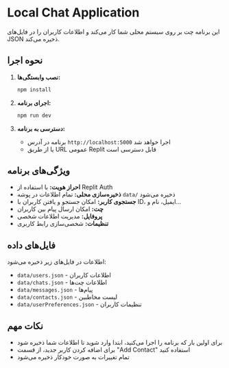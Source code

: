 
# Local Chat Application

این برنامه چت بر روی سیستم محلی شما کار می‌کند و اطلاعات کاربران را در فایل‌های JSON ذخیره می‌کند.

## نحوه اجرا

1. **نصب وابستگی‌ها:**
   ```bash
   npm install
   ```

2. **اجرای برنامه:**
   ```bash
   npm run dev
   ```

3. **دسترسی به برنامه:**
   - برنامه در آدرس `http://localhost:5000` اجرا خواهد شد
   - یا از طریق URL عمومی Replit قابل دسترسی است

## ویژگی‌های برنامه

- **احراز هویت:** با استفاده از Replit Auth
- **ذخیره‌سازی محلی:** تمام اطلاعات در پوشه `data/` ذخیره می‌شود
- **جستجوی کاربر:** امکان جستجو و یافتن کاربران با ID، ایمیل، نام و...
- **چت:** امکان ارسال پیام بین کاربران
- **پروفایل:** مدیریت اطلاعات شخصی
- **تنظیمات:** شخصی‌سازی رابط کاربری

## فایل‌های داده

اطلاعات در فایل‌های زیر ذخیره می‌شود:
- `data/users.json` - اطلاعات کاربران
- `data/chats.json` - اطلاعات چت‌ها
- `data/messages.json` - پیام‌ها
- `data/contacts.json` - لیست مخاطبین
- `data/userPreferences.json` - تنظیمات کاربران

## نکات مهم

- برای اولین بار که برنامه را اجرا می‌کنید، ابتدا وارد شوید تا اطلاعات شما ذخیره شود
- برای اضافه کردن کاربر جدید، از قسمت "Add Contact" استفاده کنید
- تمام تغییرات به صورت خودکار ذخیره می‌شود
